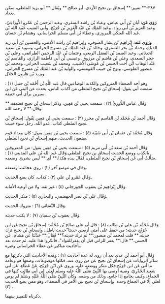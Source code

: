 ٣٨٧-** تمييز:** إسحاق بن نجيح الأزدي، أبو صالح.** ويُقال:** أبو يزيد الملطي، سكن بغداد.

**رَوَى عَن:** أبان بْن أَبي عياش، وعباد بْن راشد المنقري، وعبد الرحمن بْن عَمْرو الأَوزاعِيّ، وعبد العزيز بْن أَبي رواد، وعَبد المَلِك بْن عَبْد الْعَزِيزِ بْن جُرَيْج، وأبي المنيب عُبَيد الله بْن عَبد الله العتكي المروزي، وعطاء بْن أَبي مسلم الخراساني، وهشام بْن حسان.

**ورَوَى عَنه:** إِبْرَاهِيم بْن بشار الصوفي، وإبراهيم بْن راشد الأدمي، والحسين بْن أَبي زيد الدباغ، وحماد بْن بحر التستري، وخالد بْن عَبد المَلِك بْن مسرح الحراني، وسويد بْن سَعِيد الحدثاني، وعبد الصمد بْن الفضل الربعي، وعثمان بْن عَبْد الرحمن الطرائفي، وعلي بْن حجر السعدي، وعلي بْن هاشم بْن مرزوق، وعيسى بْن أَبي فاطمة الرازي، والقاسم بْن عَبْد الوهاب ابْن أخت الحسن بْن مُوسَى الأشيب، ومحمد بْن شعيب الحراني، ومحمد بْن منصور الطوسي، ونوح بْن حبيب القومسي، والوليد بْن عَبد المَلِك بْن مسرح الحراني، ويزيد بْن هارون الخلال.

وهو أحد الضعفاء المتروكين والكذبة الوضاعين.قال عَبد اللَّهِ بْن أَحْمَد بْن حنبل (١) : سمعت أبي يقول: إسحاق بْن نجيح الملطي من أكذب الناس، يحدث عن البتي عَن ابن سيرين برأي أبي حنيفة.

وَقَال عَباس الدُّورِيُّ (٢) : سمعت يحيى بْن مَعِين، وذكر إسحاق بْن نجيح فضعفه،** وَقَال:** لا رحمه الله.

وَقَال أحمد بْن مُحَمَّد بْن القاسم بْن محرز (٣) : سمعت يحيى بْن مَعِين يَقُول: إسحاق بْن نجيح الملطي كذاب، عدو الله، رجل سوء خبيث.

وَقَال مُحَمَّد بْن عثمان بْن أَبي شَيْبَة (٤) : سمعت يحيى بْن مَعِين يقول: كان ببغداد قوم يضعون الحديث، منهم إسحاق بْن نجيح الملطي.

وَقَال أحمد بْن سعد بْن أَبي مريم (٥) : سمعت يحيى بْن مَعِين يقول: من المعروفين بالكذب ووضع الحديث إسحاق بن نجيح الملطي.وَقَال عَبد الله بْن علي المديني (١) : سَأَلتُ أبي عَن إسحاق بْن نجيح الملطي، فَقَالَ بيده هكذا،** أي:** ليس بشيءٍ. وضعفه.

وَقَال في موضع آخر (٢) : روى عجائب. وضعفه.

وَقَال عَمْرو بْن علي (٣) : كذاب، كان يضع الحديث.

وَقَال إِبْرَاهِيم بْن يعقوب الجوزجاني (٤) : غير ثقة، ولا من أوعية الأمانة.

وَقَال علي بْن نصر الجهضمي، والبخاري (٥) : منكر الحديث.

وَقَال النَّسَائي (٦) : متروك الحديث.

وَقَال يعقوب بْن سفيان (٧) : لا يكتب حديثه.

وَقَال مُحَمَّد بْن علي بْن طالب (٨) : قال أبو علي صالح بْن مُحَمَّد: إسحاق بْن نجيح عَن ابن جُرَيْج حديثه: من حفظ على أمتي أربعين حديثا"حديث باطل، وإسحاق بْن نجيح ترك حديثه.** قلت لمحمد بْن منصور:** لم ترك حديثه؟** فَقَالَ:** حَدَّثَنَا عَن هشام، عَن الحسن،** قال:** يغفر للزاني قبل أن يغفرللقواد"، فأنكروا هذا عليه. ثم حدث بعد بأحاديث مناكير عَن عطاء الخراساني وغيره.

وَقَال أبو أحمد بْن عدي بعد أن روى له عدة أحاديث (١) : وهذه الأحاديث التي ذكرتها مع سائر الروايات عَن إسحاق بْن نجيح عَن من روى عنه، فكلها موضوعات، وضعها هو وعامة ما أتى عَن ابن جُرَيْج فكل منكر ووضعه عليه. وروى عَنِ ابْنِ جُرَيْج، عَنْ عَطَاءٍ، عَن أبي سَعِيد الخُدْرِيّ، وصية أوصى بها النَّبِيّ صَلَّى اللَّهُ عليه وسلم لعلي ابن أَبي طالب كلها في الجماع، وكيف يجامع إذا جامع، وذلك من وضعه. وكأن النَّبِيّ صَلَّى اللَّهُ عَلَيْهِ وسَلَّمَ لم يوص لعلي إلا في الجماع وحده، وإسحاق بْن نجيح بين الأمر في الضعفاء، وهو ممن يضع الحديث (٢) .

ذكرناه للتمييز بينهما.